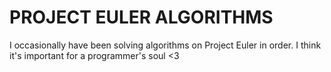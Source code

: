 # PROJECT EULER ALGORITHMS

I occasionally have been solving algorithms on Project Euler in order. I think it's important for a programmer's soul <3